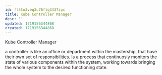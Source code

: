 ```yaml
---
id: ft5to3veq3u76flq3437zpc
title: Kube Controller Manager
desc: ''
updated: 1719156344868
created: 1719156344868
---
```

Kube Controller Manager

a controller is like an office or department within the mastership, that have their own set of responsibilities. Is a process that continuosly monitors the state of various components within the system, working towards bringing the whole system to the desired functioning state.

